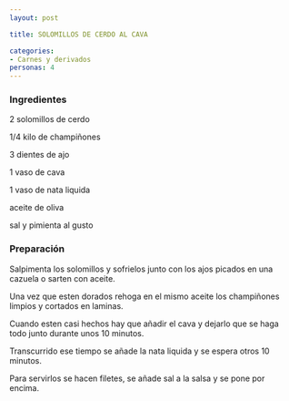 ```yaml
---
layout: post

title: SOLOMILLOS DE CERDO AL CAVA

categories:
- Carnes y derivados
personas: 4 
---
```


<h3>Ingredientes</h3>
2 solomillos de cerdo

1/4 kilo de champiñones

3 dientes de ajo

1 vaso de cava

1 vaso de nata liquida

aceite de oliva

sal y pimienta al gusto

<h3>Preparación</h3>
Salpimenta los solomillos y sofrielos junto con los ajos picados en una cazuela o sarten con aceite.

Una vez que esten dorados rehoga en el mismo aceite los champiñones limpios y cortados en laminas.

Cuando esten casi hechos hay que añadir el cava y dejarlo que se haga todo junto durante unos 10 minutos.

Transcurrido ese tiempo se añade la nata liquida y se espera otros 10 minutos.

Para servirlos se hacen filetes, se añade sal a la salsa y se pone por encima.